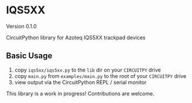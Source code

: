 # IQS5XX
Version 0.1.0

CircuitPython library for Azoteq IQS5XX trackpad devices

## Basic Usage
1. copy `iqs5xx/iqs5xx.py` to the `lib` dir on your `CIRCUITPY` drive
2. copy `main.py` from `examples/main.py` to the root of your `CIRCUITPY` drive
3. view output via the CircuitPython REPL / serial monitor

This library is a work in progress! Contributions are welcome.
